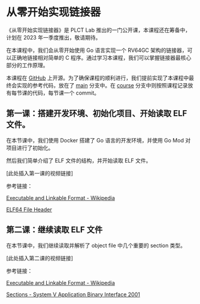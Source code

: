 # 从零开始实现链接器

《从零开始实现链接器》是 PLCT Lab 推出的一门公开课，本课程还在筹备中，计划在 2023 年一季度推出，敬请期待。

在本课程中，我们会从零开始使用 Go 语言实现一个 RV64GC 架构的链接器，可以正确地链接相对简单的 C 程序。通过学习本课程，我们可以掌握链接器最核心部分的工作原理。

本课程在 [GitHub](https://github.com/ksco/rvld) 上开源。为了确保课程的顺利进行，我们提前实现了本课程中最终会实现的参考代码，放在了 [main](https://github.com/ksco/rvld/tree/main) 分支中。在 [course](https://github.com/ksco/rvld/tree/course) 分支中则按照课程记录放有每节课的代码，每节课一个 commit。

## 第一课：搭建开发环境、初始化项目、开始读取 ELF 文件。

在本节课中，我们使用 Docker 搭建了 Go 语言的开发环境，并使用 Go Mod 对项目进行了初始化。

然后我们简单介绍了 ELF 文件的结构，并开始读取 ELF 文件。

[此处插入第一课的视频链接]

参考链接：

[Executable and Linkable Format - Wikipedia](https://en.wikipedia.org/wiki/Executable_and_Linkable_Format)

[ELF64 File Header](https://fasterthanli.me/content/series/making-our-own-executable-packer/part-1/assets/elf64-file-header.bfa657ccd8ab3a7d.svg)



## 第二课：继续读取 ELF 文件

在本节课中，我们继续读取并解析了 object file 中几个重要的 section 类型。

[此处插入第二课的视频链接]

参考链接：

[Executable and Linkable Format - Wikipedia](https://en.wikipedia.org/wiki/Executable_and_Linkable_Format)

[Sections - System V Application Binary Interface 2001](https://refspecs.linuxbase.org/elf/gabi4+/ch4.sheader.html)
